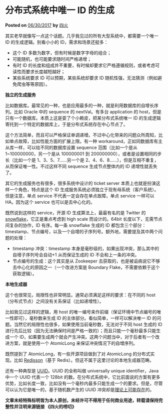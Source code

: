 # 分布式系统中唯一 ID 的生成

**Posted on** [06/30/2017](https://www.raychase.net/4408 "06/30/201706/23/2019") **by** [四火](https://www.raychase.net/author/6116353 "四火")

其实老早就像写一点这个话题。几乎我见过的所有大型系统中，都需要一个唯一 ID 的生成逻辑。别看小小的 ID，需求和场景还挺多：

* 这个 ID 多数为数字，但有时候是数字字母的组合；
* 可能随机，也可能要求随时间严格递增；
* 有时 ID 的长度和组成并不重要，有时候却要求它严格遵循规则，或者考虑可读性而要求长度越短越好；
* 某些系统要求 ID 可以预期，某些系统却要求 ID 随机性强，无法猜测（例如避免爬虫等等原因）。

**独立的生成服务**

比如数据库。最常见的一种，也是应用最多的一种，就是利用数据库的自增长序列。比如 Oracle 中的 sequence 的 nextVal。有多台 application 的 host，但是只有一个数据库。本质上这是耍了个小赖皮，把某分布式系统唯一 ID 的生成逻辑寄托到一个特定的数据库上，于是分布式系统存在中心节点了。

这个方法简单，而且可以严格保证单调递增。不过中心化带来的问题众所周知，比如单点故障，比如性能方面的扩展上限。有一种 workaround，正如同数据库有主从库一样，可以给不同的数据库设置 sequence 范围（比如一个是从 1~100000000，另一个是从 100000001 到 200000000），或者是设置相同的步长（比如一个是 1、3、5、7……另一个是 2、4、6、8……），但是互相不重复，从而保证唯一性。不过这样不同 sequence 生成节点整体内的 ID 递增性就丢失了。

其它的生成服务也有很多，很多系统中设计的 ticket server 本质上也就是扮演这样一个角色，特点是这个 ID 生成服务系统必须独立于现有母系统（客户系统）。但是注意，单点 service 不代表一定会存在单点故障，单点 service 一样可以 HA。因为这个 service 也可以是去中心化的。

既然说到这样的 service，开源 ID 生成算法上，最最有名的是 Twitter 的 [snowflake](https://github.com/twitter/snowflake "snowflake")，它正是重点考虑到 high scale 而设计的。64bit 长度以下，无需节点间复杂的协作，ID 有序。每一条 snowflake 生成的 ID 都包含三个部分：timestamp、节点编号，以及一个自增的子序列号。额外地，需要提及其中两个问题的处理：

* timestamp 冲突：timestamp 本身是毫秒级的，如果出现冲突，那么其中的自增子序列号会自动+1 从而保证生成的 ID 不会和上一条的冲突。
* 节点编号的生成：这个其实是从 Zookeeper 去获取的，也是被诟病说它不够去中心化的原因之一（一个改进方案是 Boundary Flake，不需要依赖于这个获取逻辑）。

**本地生成器**

这个也很常见，局限性也非常明显。通常必须满足这样的要求：在不同的 host（分布式节点）之间没有关系保证（比如递增性）。

比如我见过这样的逻辑，用 host 的唯一编号来作前缀（保证环境中节点编号的唯一性即可），毫秒数来生成 ID 的主体部分。看似简单，一样可以解决唯一 ID 的问题。当然它的局限性也很多，如果使用当前毫秒数，无法对于不同 host 生成的 ID 进行先后比较（因为无法确保时间是严格一致的）；而且只能一个毫秒最多只能生成一个 ID，如果要生成两个就会产生冲突。这两个问题当中，对于后者有一个改进方案，就是使用一个 AtomicLong 来保证冲突情况下的自增序列。

既然提到了 AtomicLong，有一些开源项目做到了对 AtomicLong 的分布式实现。比如 [Redisson](https://github.com/redisson/redisson "Redisson")（基于 Redis）。但这不属于这里讨论的本地生成器范畴。

还有一种典型是 [UUID](https://docs.oracle.com/javase/7/docs/api/java/util/UUID.html "UUID")。UUID 的全称叫做 universally unique identifier，Java 中一个 UUID 代表一个 128bit 的数。在分布式系统中，它比前面说的方案有更多优势，比如长度一致，比如没有一个毫秒内最多只能生成一个的要求。但是，尽管可以认为它是唯一的，基于随机数产生的 UUID 冲突却是[理论上可能存在](https://zh.wikipedia.org/wiki/%E9%80%9A%E7%94%A8%E5%94%AF%E4%B8%80%E8%AF%86%E5%88%AB%E7%A0%81#.E9.9A.A8.E6.A9.9FUUID.E7.9A.84.E9.87.8D.E8.A4.87.E6.A9.9F.E7.8E.87 "理论上可能存在")的。

**文章未经特殊标明皆为本人原创，未经许可不得用于任何商业用途，转载请保持完整性并注明来源链接 《四火的唠叨》**
